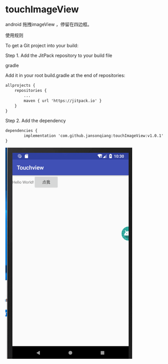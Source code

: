 # touchImageView
android 拖拽imageView ，停留在四边框。


使用规则

To get a Git project into your build:

Step 1. Add the JitPack repository to your build file

gradle

Add it in your root build.gradle at the end of repositories:

	allprojects {
		repositories {
			...
			maven { url 'https://jitpack.io' }
		}
	}
Step 2. Add the dependency

	dependencies {
	        implementation 'com.github.jansonqiang:touchImageView:v1.0.1'
	}


 ![image](https://github.com/jansonqiang/touchImageView/blob/master/images/test1.gif?raw=true)

